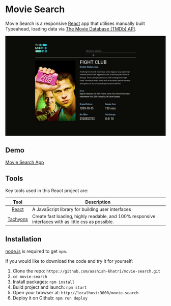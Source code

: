 # Movie Search

Movie Search is a responsive [React](http://facebook.github.io/react/index.html) app that utilises manually built Typeahead, loading data via [The Movie Database (TMDb) API](https://www.themoviedb.org/documentation/api).

<img src="public/demo.gif" width = 700px/>

## Demo

[Movie Search App](https://aashish-khatri.github.io/movie-search/)

## Tools

Key tools used in this React project are:

|                        Tool                         | Description                                                                                          |
| :-------------------------------------------------: | ---------------------------------------------------------------------------------------------------- |
| [React](http://facebook.github.io/react/index.html) | A JavaScript library for building user interfaces                                                    |
|          [Tachyons](https://tachyons.io/)           | Create fast loading, highly readable, and 100% responsive interfaces with as little css as possible. |

## Installation

[node.js](http://nodejs.org/download/) is required to get `npm`.

If you would like to download the code and try it for yourself:

1. Clone the repo: `https://github.com/aashish-khatri/movie-search.git`
2. `cd movie-search`
3. Install packages: `npm install`
4. Build project and launch: `npm start`
5. Open your browser at: `http://localhost:3000/movie-search`
6. Deploy it on Github: `npm run deploy`
